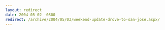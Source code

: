 ```yaml
---
layout: redirect
date: 2004-05-02 -0800
redirect: /archive/2004/05/03/weekend-update-drove-to-san-jose.aspx/
---
```

